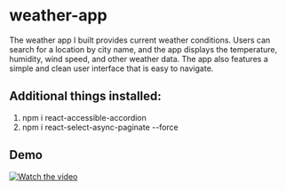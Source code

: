 # weather-app
 The weather app I built provides current weather conditions. Users can search for a location by city name, and the app displays the temperature, humidity, wind speed, and other weather data. The app also features a simple and clean user interface that is easy to navigate.

## Additional things installed:
1.  npm i react-accessible-accordion
2. npm i react-select-async-paginate --force

## Demo
[![Watch the video](https://user-images.githubusercontent.com/105775899/232200997-99cee404-303a-4381-a5f5-87f8a7e36d91.jpg)](https://youtu.be/NOAAFc_LlTw)

